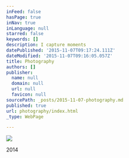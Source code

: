 ```yaml
---
inFeed: false
hasPage: true
inNav: true
inLanguage: null
starred: false
keywords: []
description: I capture moments
datePublished: '2015-11-07T09:17:24.111Z'
dateModified: '2015-11-07T09:16:05.057Z'
title: Photography
authors: []
publisher:
  name: null
  domain: null
  url: null
  favicon: null
sourcePath: _posts/2015-11-07-photography.md
published: true
url: photography/index.html
_type: WebPage

---
```

![](https://the-grid-user-content.s3-us-west-2.amazonaws.com/f3bbd9fb-019e-49b7-85a4-9454a161d4e0.jpg)

2014